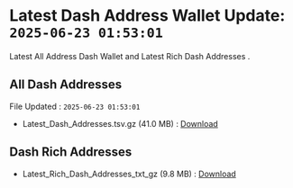 # Latest Dash Address Wallet Update: `2025-06-23 01:53:01`

Latest All Address Dash Wallet and Latest Rich Dash Addresses .

## All Dash Addresses

File Updated : `2025-06-23 01:53:01`

- Latest_Dash_Addresses.tsv.gz (41.0 MB) : [Download](https://github.com/Pymmdrza/Rich-Address-Wallet/releases/tag/Dash)

## Dash Rich Addresses

- Latest_Rich_Dash_Addresses_txt_gz (9.8 MB) : [Download](https://github.com/Pymmdrza/Rich-Address-Wallet/releases/tag/Dash)
